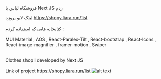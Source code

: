 فروشگاه لباس با Next JS زدم

لینک لایو پروژه https://shopy.liara.run/list
<br>
</br>
کتابخانه هایی که استفاده کردم : 
<br>
</br>
MUI Material , AOS , React-Paralex-Tilt , React-bootstrap , React-Icons , React-image-magnifier , framer-motion , Swiper
<br>
</br>

Clothes shop I developed by Next JS
<br>
</br>
Link of project https://shopy.liara.run/list
![alt text](https://github.com/mohammadbaghani/Shopy-NextJS/blob/main/Screenshot_2025_01_11-9.png)


